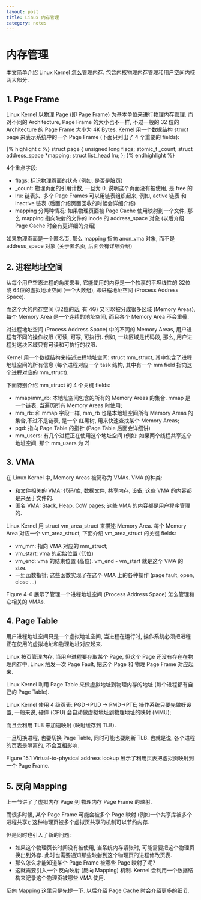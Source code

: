 ```yaml
---
layout: post
title: Linux 内存管理
category: notes
---
```


# 内存管理

本文简单介绍 Linux Kernel 怎么管理内存. 包含内核物理内存管理和用户空间内核两大部分.

## 1. Page Frame

Linux Kernel 以物理 Page (即 Page Frame) 为基本单位来进行物理内存管理.
而对不同的 Architecture, Page Frame 的大小也不一样, 不过一般的 32 位的 Architecture 的 Page Frame 大小为 4K Bytes.
Kernel 用一个数据结构 struct page 来表示系统中的一个 Page Frame (下面只列出了 4 个重要的 fields):

{% highlight c %}
struct page { 
	unsigned long            flags;
	atomic_t                    _count; 
	struct address_space  *mapping; 
	struct list_head           lru; 
};
{% endhighlight %}

4个重点字段:

* flags: 标识物理页面的状态 (例如, 是否是脏页)
* _count: 物理页面的引用计数, 一旦为 0, 说明这个页面没有被使用, 是 free 的
* lru: 链表头. 多个 Page Frames 可以用链表组织起来, 例如, active 链表 和 inactive 链表 (后面介绍页面回收的时候会详细介绍)
* mapping 分两种情况: 
  如果物理页面被 Page Cache 使用映射到一个文件, 那么 mapping 指向映射的文件的 inode 的 address_space 对象 (以后介绍 Page Cache 时会有更详细的介绍)

 如果物理页面是一个匿名页, 那么 mapping 指向 anon_vma 对象, 而不是 address_space 对象 (关于匿名页, 后面会有详细介绍)

## 2. 进程地址空间

从每个用户空态进程的角度来看, 它能使用的内存是一个独享的平坦线性的 32位 或 64位的虚拟地址空间 (一个大数组), 即进程地址空间 (Process Address Space).

而这个大的内存空间 (32位的话, 有 4G) 又可以被分成很多区域 (Memory Areas), 每个 Memory Area 是一个连续的地址空间, 而且各个 Memory Area 不会重叠.

对进程地址空间 (Process Address Space) 中的不同的 Memory Areas,  用户进程有不同的操作权限 (可读, 可写, 可执行). 例如, 一块区域是代码段, 那么, 用户进程对这块区域只有可读和可执行的权限.

Kernel 用一个数据结构来描述进程地址空间: struct mm_struct, 其中包含了进程地址空间的所有信息 (每个进程对应一个 task 结构, 其中有一个 mm field 指向这个进程对应的 mm_struct).

下面特别介绍 mm_struct 的 4 个关键 fields:

* mmap/mm_rb: 本地址空间包含的所有的 Memory Areas 的集合. mmap 是一个链表, 当遍历所有 Memory Areas 时使用;
* mm_rb: 和 mmap 字段一样, mm_rb 也是本地址空间所有 Memory Areas 的集合,不过不是链表, 是一个 红黑树, 用来快速查找某个 Memory Areas;
* pgd: 指向 Page Table 的指针 (Page Table 后面会详细讲)
* mm_users: 有几个进程正在使用这个地址空间 (例如: 如果两个线程共享这个地址空间, 那个 mm_users 为 2)

## 3. VMA

在 Linux Kernel 中, Memory Areas 被简称为 VMAs. VMA 的种类:

* 和文件相关的 VMA: 代码/库, 数据文件, 共享内存, 设备; 这些 VMA 的内容都是来至于文件的.
* 匿名 VMA: Stack, Heap, CoW pages; 这些 VMA 的内容都是用户程序管理的.

Linux Kernel 用  struct vm_area_struct 来描述 Memory Area.  每个 Memory Area 对应一个 vm_area_struct,  下面介绍 vm_area_struct 的关键 fields:

* vm_mm: 指向 VMA 对应的 mm_struct;
* vm_start: vma 的起始位置 (低位)
* vm_end: vma 的结束位置 (高位). vm_end - vm_start 就是这个 VMA 的 size.
* 一组函数指针; 这些函数实现了在这个 VMA 上的各种操作 (page fault, open, close ...)

Figure 4-6 展示了管理一个进程地址空间 (Process Address Space) 怎么管理和它相关的 VMAs.

## 4. Page Table

用户进程地址空间只是一个虚拟地址空间, 当进程在运行时, 操作系统必须把进程正在使用的虚拟地址和物理地址对应起来.

Linux 按页管理内存, 当用户进程要存取某个 Page, 但这个 Page 还没有存在在物理内存中, Linux 触发一次 Page Fault, 把这个 Page 和 物理 Page Frame 对应起来.

Linux Kernel 利用 Page Table 来做虚拟地址到物理内存的地址 (每个进程都有自己的 Page Table). 

Linux Kernel 使用 4 级页表: PGD->PUD -> PMD->PTE; 操作系统只要先做好设置, 一般来说, 硬件 (CPU) 会自动做虚拟地址到物理地址的映射 (MMU);

而且会利用 TLB 来加速映射 (映射缓存到 TLB).

一旦切换进程, 也要切换 Page Table, 同时可能也要刷新 TLB. 也就是说, 各个进程的页表是隔离的, 不会互相影响.

Figure 15.1 Virtual-to-physical address lookup 展示了利用页表把虚拟页映射到一个 Page Frame.


## 5. 反向 Mapping

上一节讲了了虚拟内存 Page 到 物理内存 Page Frame 的映射. 

而很多时候, 某个 Page Frame 可能会被多个 Page 映射 (例如一个共享库被多个进程共享); 这种物理页被多个虚拟页共享的机制可以节约内存.

但是同时也引入了新的问题: 

* 如果这个物理页长时间没有被使用, 当系统内存紧张时, 可能需要把这个物理页换出到外存. 此时也需要通知那些映射到这个物理页的进程修改页表.
* 那么怎么才能知道某个 Page Frame 被哪些 Page 映射了呢?
* 这就需要引入一个 反向映射 (反向 Mapping) 机制. Kernel 会利用一个数据结构来记录这个物理页被哪些 VMA 使用.

反向 Mapping 这里只是先提一下. 以后介绍 Page Cache 时会介绍更多的细节.